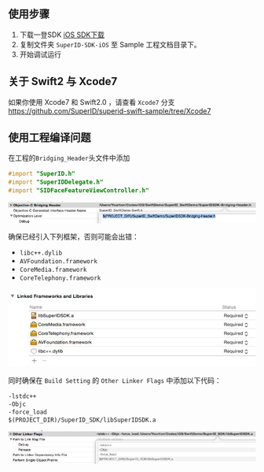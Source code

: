 ## 使用步骤

1. 下载一登SDK [iOS SDK下载](https://github.com/SuperID/superid-ios-sdk/archive/master.zip)
2. 复制文件夹 `SuperID-SDK-iOS` 至 Sample 工程文档目录下。
3. 开始调试运行


## 关于 Swift2 与 Xcode7

如果你使用 Xcode7 和 Swift2.0 ，请查看 `Xcode7` 分支 https://github.com/SuperID/superid-swift-sample/tree/Xcode7

## 使用工程编译问题

在工程的```Bridging_Header```头文件中添加

```objective-c
#import "SuperID.h"
#import "SuperIDDelegate.h"
#import "SIDFaceFeatureViewController.h"
```

![](ScreenShot/Header.JPG)

确保已经引入下列框架，否则可能会出错：

- `libc++.dylib`
- `AVFoundation.framework`
- `CoreMedia.framework`
- `CoreTelephony.framework`

![](ScreenShot/Frameworks.JPG)

同时确保在 `Build Setting` 的 `Other Linker Flags` 中添加以下代码：

```
-lstdc++
-Objc
-force_load
$(PROJECT_DIR)/SuperID_SDK/libSuperIDSDK.a
```

![](ScreenShot/LinkFlag.JPG)



